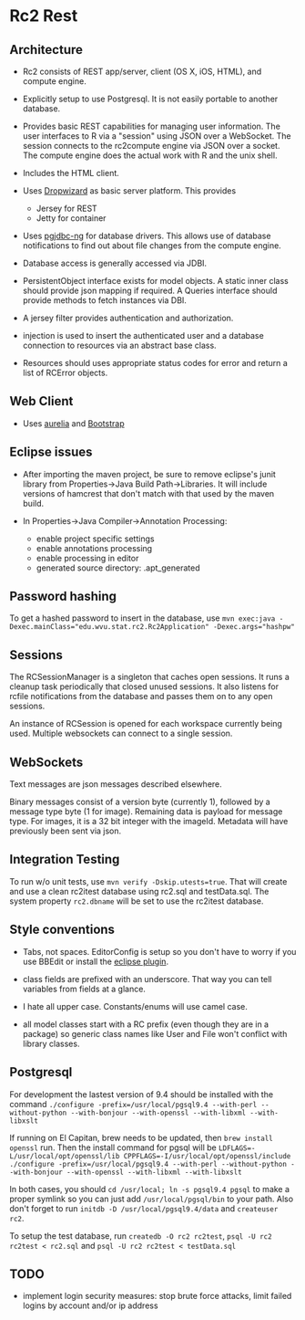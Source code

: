 # Rc2 Rest

## Architecture

* Rc2 consists of REST app/server, client (OS X, iOS, HTML), and compute engine.  

* Explicitly setup to use Postgresql. It is not easily portable to another database.

* Provides basic REST capabilities for managing user information. The user interfaces to R via a "session" using JSON over a WebSocket. The session connects to the rc2compute engine via JSON over a socket. The compute engine does the actual work with R and the unix shell.

* Includes the HTML client.

* Uses [Dropwizard](https://dropwizard.github.io/dropwizard/, "Dropwizard") as basic server platform. This provides

	* Jersey for REST
	* Jetty for container
	
* Uses [pgjdbc-ng](https://github.com/impossibl/pgjdbc-ng) for database drivers. This allows use of database notifications to find out about file changes from the compute engine.

* Database access is generally accessed via JDBI.

* PersistentObject interface exists for model objects. A static inner class should provide json mapping if required. A Queries interface should provide methods to fetch instances via DBI.

* A jersey filter provides authentication and authorization.

* injection is used to insert the authenticated user and a database connection to resources via an abstract base class.

* Resources should uses appropriate status codes for error and return a list of RCError objects. 

## Web Client

* Uses [aurelia](http://aurelia.io/) and [Bootstrap](http://getbootstrap.com/)

## Eclipse issues

* After importing the maven project, be sure to remove eclipse's junit library from Properties->Java Build Path->Libraries. It will include versions of hamcrest that don't match with that used by the maven build.

* In Properties->Java Compiler->Annotation Processing:

	* enable project specific settings
	* enable annotations processing
	* enable processing in editor
	* generated source directory: .apt_generated
	
## Password hashing

To get a hashed password to insert in the database, use `mvn exec:java -Dexec.mainClass="edu.wvu.stat.rc2.Rc2Application" -Dexec.args="hashpw"`

## Sessions

The RCSessionManager is a singleton that caches open sessions. It runs a cleanup task periodically that closed unused sessions. It also listens for rcfile notifications from the database and passes them on to any open sessions.

An instance of RCSession is opened for each workspace currently being used. Multiple websockets can connect to a single session. 

## WebSockets

Text messages are json messages described elsewhere.

Binary messages consist of a version byte (currently 1), followed by a message type byte (1 for image). Remaining data is payload for message type. For images, it is a 32 bit integer with the imageId. Metadata will have previously been sent via json.

## Integration Testing

To run w/o unit tests, use `mvn verify -Dskip.utests=true`. That will create and use a clean rc2itest database using rc2.sql and testData.sql. The system property `rc2.dbname` will be set to use the rc2itest database.

## Style conventions

* Tabs, not spaces. EditorConfig is setup so you don't have to worry if you use BBEdit or install the [eclipse plugin](https://github.com/ncjones/editorconfig-eclipse).

* class fields are prefixed with an underscore. That way you can tell variables from fields at a glance.

* I hate all upper case. Constants/enums will use camel case.

* all model classes start with a RC prefix (even though they are in a package) so generic class names like User and File won't conflict with library classes.

## Postgresql

For development the lastest version of 9.4 should be installed with the command `./configure -prefix=/usr/local/pgsql9.4 --with-perl --without-python --with-bonjour --with-openssl --with-libxml --with-libxslt`

If running on El Capitan, brew needs to be updated, then `brew install openssl` run. Then the install command for pgsql will be `LDFLAGS=-L/usr/local/opt/openssl/lib CPPFLAGS=-I/usr/local/opt/openssl/include ./configure -prefix=/usr/local/pgsql9.4 --with-perl --without-python --with-bonjour --with-openssl --with-libxml --with-libxslt`

In both cases, you should `cd /usr/local; ln -s pgsql9.4 pgsql` to make a proper symlink so you can just add `/usr/local/pgsql/bin` to your path. Also don't forget to run `initdb -D /usr/local/pgsql9.4/data` and `createuser rc2`. 

To setup the test database, run `createdb -O rc2 rc2test`, `psql -U rc2 rc2test < rc2.sql` and `psql -U rc2 rc2test < testData.sql`


## TODO

* implement login security measures: stop brute force attacks, limit failed logins by account and/or ip address
